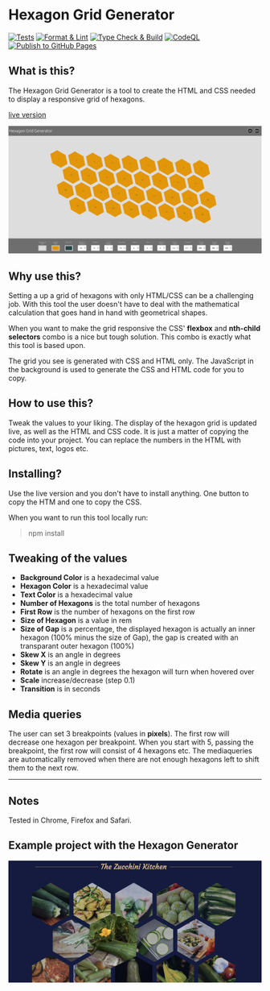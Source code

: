 # Hexagon Grid Generator

[![Tests](https://github.com/willemverbuyst/hexagon-grid-generator/actions/workflows/tests.yml/badge.svg)](https://github.com/willemverbuyst/hexagon-grid-generator/actions/workflows/tests.yml) [![Format & Lint](https://github.com/willemverbuyst/hexagon-grid-generator/actions/workflows/format-lint.yml/badge.svg)](https://github.com/willemverbuyst/hexagon-grid-generator/actions/workflows/format-lint.yml) [![Type Check & Build](https://github.com/willemverbuyst/hexagon-grid-generator/actions/workflows/type-check-build.yml/badge.svg)](https://github.com/willemverbuyst/hexagon-grid-generator/actions/workflows/type-check-build.yml) [![CodeQL](https://github.com/willemverbuyst/hexagon-grid-generator/actions/workflows/codeql.yml/badge.svg)](https://github.com/willemverbuyst/hexagon-grid-generator/actions/workflows/codeql.yml) [![Publish to GitHub Pages](https://github.com/willemverbuyst/hexagon-grid-generator/actions/workflows/publish-to-gh-pages.yml/badge.svg)](https://github.com/willemverbuyst/hexagon-grid-generator/actions/workflows/publish-to-gh-pages.yml)

## What is this?

The Hexagon Grid Generator is a tool to create the HTML and CSS needed to display a responsive grid of hexagons.

[live version](https://willemverbuyst.github.io/hexagon-grid-generator/)

!['screenshot of the hexagon genrator'](./img/hexagonGridGenerator.png)

## Why use this?

Setting a up a grid of hexagons with only HTML/CSS can be a challenging job. With this tool the user doesn't have to deal with the mathematical calculation that goes hand in hand with geometrical shapes.

When you want to make the grid responsive the CSS' **flexbox** and **nth-child selectors** combo is a nice but tough solution. This combo is exactly what this tool is based upon.

The grid you see is generated with CSS and HTML only. The JavaScript in the background is used to generate the CSS and HTML code for you to copy.

## How to use this?

Tweak the values to your liking. The display of the hexagon grid is updated live, as well as the HTML and CSS code. It is just a matter of copying the code into your project. You can replace the numbers in the HTML with pictures, text, logos etc.

## Installing?

Use the live version and you don't have to install anything. One button to copy the HTM and one to copy the CSS.

When you want to run this tool locally run:

> npm install

## Tweaking of the values

- **Background Color** is a hexadecimal value
- **Hexagon Color** is a hexadecimal value
- **Text Color** is a hexadecimal value
- **Number of Hexagons** is the total number of hexagons
- **First Row** is the number of hexagons on the first row
- **Size of Hexagon** is a value in rem
- **Size of Gap** is a percentage, the displayed hexagon is actually an inner hexagon (100% minus the size of Gap), the gap is created with an transparant outer hexagon (100%)
- **Skew X** is an angle in degrees
- **Skew Y** is an angle in degrees
- **Rotate** is an angle in degrees the hexagon will turn when hovered over
- **Scale** increase/decrease (step 0.1)
- **Transition** is in seconds

## Media queries

The user can set 3 breakpoints (values in **pixels**).
The first row will decrease one hexagon per breakpoint. When you start with 5, passing the breakpoint, the first row will consist of 4 hexagons etc. The mediaqueries are automatically removed when there are not enough hexagons left to shift them to the next row.

---

## Notes

Tested in Chrome, Firefox and Safari.

## Example project with the Hexagon Generator

!['screenshot of the project made with the hexagon generator'](./img/zucchini-hexagons.png)
